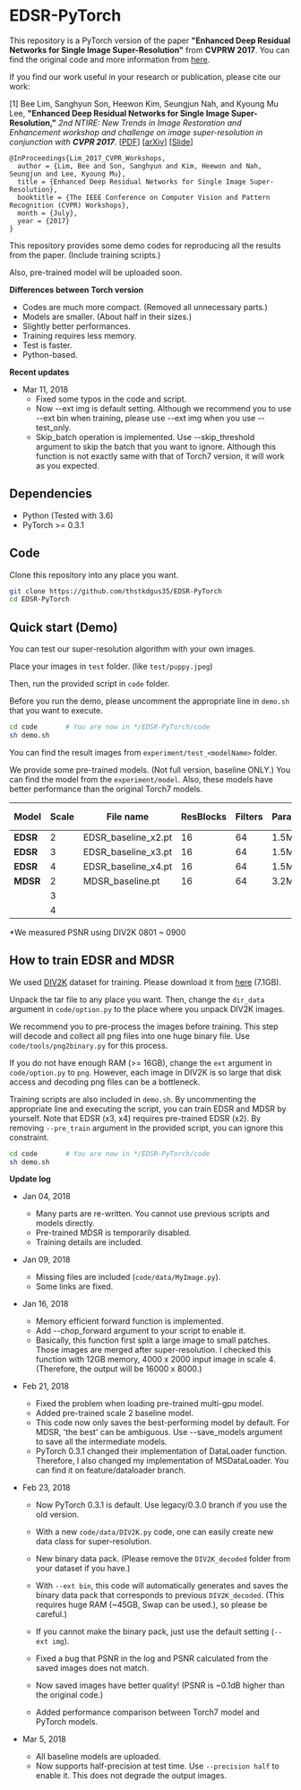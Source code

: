 # EDSR-PyTorch
This repository is a PyTorch version of the paper **"Enhanced Deep Residual Networks for Single Image Super-Resolution"** from **CVPRW 2017**.
You can find the original code and more information from [here](https://github.com/LimBee/NTIRE2017).

If you find our work useful in your research or publication, please cite our work:

[1] Bee Lim, Sanghyun Son, Heewon Kim, Seungjun Nah, and Kyoung Mu Lee, **"Enhanced Deep Residual Networks for Single Image Super-Resolution,"** <i>2nd NTIRE: New Trends in Image Restoration and Enhancement workshop and challenge on image super-resolution in conjunction with **CVPR 2017**. </i> [[PDF](http://openaccess.thecvf.com/content_cvpr_2017_workshops/w12/papers/Lim_Enhanced_Deep_Residual_CVPR_2017_paper.pdf)] [[arXiv](https://arxiv.org/abs/1707.02921)] [[Slide](https://cv.snu.ac.kr/research/EDSR/Presentation_v3(release).pptx)]
```
@InProceedings{Lim_2017_CVPR_Workshops,
  author = {Lim, Bee and Son, Sanghyun and Kim, Heewon and Nah, Seungjun and Lee, Kyoung Mu},
  title = {Enhanced Deep Residual Networks for Single Image Super-Resolution},
  booktitle = {The IEEE Conference on Computer Vision and Pattern Recognition (CVPR) Workshops},
  month = {July},
  year = {2017}
}
```
This repository provides some demo codes for reproducing all the results from the paper. (Include training scripts.)

Also, pre-trained model will be uploaded soon.

**Differences between Torch version**
* Codes are much more compact. (Removed all unnecessary parts.)
* Models are smaller. (About half in their sizes.)
* Slightly better performances.
* Training requires less memory.
* Test is faster.
* Python-based.

**Recent updates**
* Mar 11, 2018
  * Fixed some typos in the code and script.
  * Now --ext img is default setting. Although we recommend you to use --ext bin when training, please use --ext img when you use --test_only.
  * Skip_batch operation is implemented. Use --skip_threshold argument to skip the batch that you want to ignore. Although this function is not exactly same with that of Torch7 version, it will work as you expected.

## Dependencies
* Python (Tested with 3.6)
* PyTorch >= 0.3.1

## Code

Clone this repository into any place you want.
```bash
git clone https://github.com/thstkdgus35/EDSR-PyTorch
cd EDSR-PyTorch
```

## Quick start (Demo)
You can test our super-resolution algorithm with your own images.

Place your images in ```test``` folder. (like ```test/puppy.jpeg```)

Then, run the provided script in ```code``` folder.

Before you run the demo, please uncomment the appropriate line in ```demo.sh``` that you want to execute.
```bash
cd code       # You are now in */EDSR-PyTorch/code
sh demo.sh
```

You can find the result images from ```experiment/test_<modelName>``` folder.

We provide some pre-trained models. (Not full version, baseline ONLY.) You can find the model from the ```experiment/model```.
Also, these models have better performance than the original Torch7 models.

| Model | Scale | File name | ResBlocks | Filters | Parameters | **PSNR (PyTorch)** | PSNR (Torch7) |
|  ---  |  ---  | ---       | ---       | ---     | ---        | ---  | ---         |
| **EDSR** | 2 | EDSR_baseline_x2.pt | 16 | 64 | 1.5M | 34.61 | 34.55 |
| **EDSR** | 3 | EDSR_baseline_x3.pt | 16 | 64 | 1.5M | 30.92 | 30.90 |
| **EDSR** | 4 | EDSR_baseline_x4.pt | 16 | 64 | 1.5M | 28.95 | 28.94 |
| **MDSR** | 2 | MDSR_baseline.pt | 16 | 64 | 3.2M | 34.63 | 34.60 |
| | 3 | | | | | 30.94 | 30.91 |
| | 4 | | | | | 28.97 | 28.95 |

*We measured PSNR using DIV2K 0801 ~ 0900

## How to train EDSR and MDSR
We used [DIV2K](http://www.vision.ee.ethz.ch/%7Etimofter/publications/Agustsson-CVPRW-2017.pdf) dataset for training. Please download it from [here](https://cv.snu.ac.kr/research/EDSR/DIV2K.tar) (7.1GB).

Unpack the tar file to any place you want. Then, change the ```dir_data``` argument in ```code/option.py``` to the place where you unpack DIV2K images.

We recommend you to pre-process the images before training. This step will decode and collect all png files into one huge binary file. Use ```code/tools/png2binary.py``` for this process.

If you do not have enough RAM (>= 16GB), change the ```ext``` argument in ```code/option.py``` to ```png```. However, each image in DIV2K is so large that disk access and decoding png files can be a bottleneck.

Training scripts are also included in ``demo.sh``. By uncommenting the appropriate line and executing the script, you can train EDSR and MDSR by yourself. Note that EDSR (x3, x4) requires pre-trained EDSR (x2). By removing ```--pre_train``` argument in the provided script, you can ignore this constraint.

```bash
cd code       # You are now in */EDSR-PyTorch/code
sh demo.sh
```

**Update log**
* Jan 04, 2018
  * Many parts are re-written. You cannot use previous scripts and models directly.
  * Pre-trained MDSR is temporarily disabled.
  * Training details are included.

* Jan 09, 2018
  * Missing files are included (```code/data/MyImage.py```).
  * Some links are fixed.

* Jan 16, 2018
  * Memory efficient forward function is implemented.
  * Add --chop_forward argument to your script to enable it.
  * Basically, this function first split a large image to small patches. Those images are merged after super-resolution. I checked this function with 12GB memory, 4000 x 2000 input image in scale 4. (Therefore, the output will be 16000 x 8000.)

* Feb 21, 2018
  * Fixed the problem when loading pre-trained multi-gpu model.
  * Added pre-trained scale 2 baseline model.
  * This code now only saves the best-performing model by default. For MDSR, 'the best' can be ambiguous. Use --save_models argument to save all the intermediate models.
  * PyTorch 0.3.1 changed their implementation of DataLoader function. Therefore, I also changed my implementation of MSDataLoader. You can find it on feature/dataloader branch.

* Feb 23, 2018
  * Now PyTorch 0.3.1 is default. Use legacy/0.3.0 branch if you use the old version.
   
  * With a new ``code/data/DIV2K.py`` code, one can easily create new data class for super-resolution.
  * New binary data pack. (Please remove the ``DIV2K_decoded`` folder from your dataset if you have.)
  * With ``--ext bin``, this code will automatically generates and saves the binary data pack that corresponds to previous ``DIV2K_decoded``. (This requires huge RAM (~45GB, Swap can be used.), so please be careful.)
  * If you cannot make the binary pack, just use the default setting (``--ext img``).

  * Fixed a bug that PSNR in the log and PSNR calculated from the saved images does not match.
  * Now saved images have better quality! (PSNR is ~0.1dB higher than the original code.)
  * Added performance comparison between Torch7 model and PyTorch models.

* Mar 5, 2018
  * All baseline models are uploaded.
  * Now supports half-precision at test time. Use ``--precision half``  to enable it. This does not degrade the output images.

